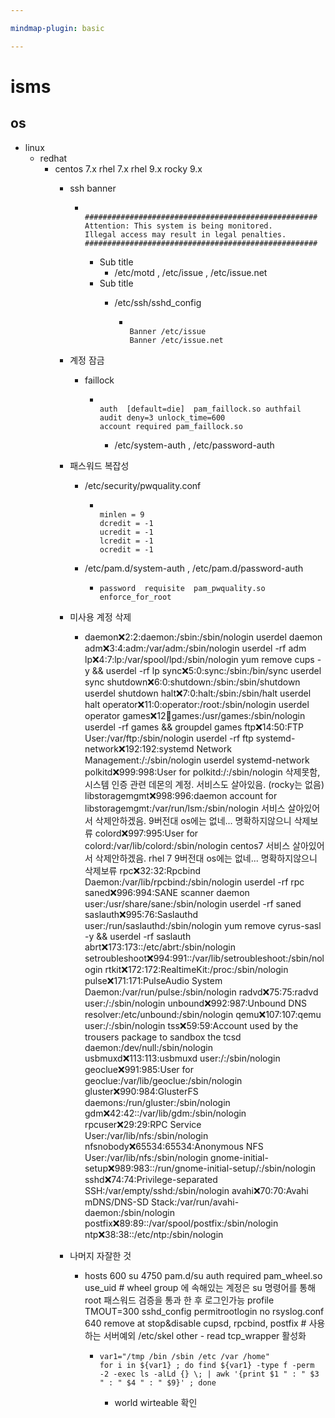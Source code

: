 ```yaml
---

mindmap-plugin: basic

---
```


# isms

## os
- linux
	- redhat
		- centos 7.x
		rhel 7.x
		rhel 9.x
		rocky 9.x
			- ssh banner

				-
				  ```
				  
				  ####################################################
				  Attention: This system is being monitored.
				  Illegal access may result in legal penalties.
				  ####################################################
				  ```

					- Sub title
						- /etc/motd , /etc/issue , /etc/issue.net
					- Sub title
						- /etc/ssh/sshd_config

							-
							  ```
							  
							  Banner /etc/issue
							  Banner /etc/issue.net
							  ```

			- 계정 잠금
				- faillock

					-
					  ```
					  
					  auth  [default=die]  pam_faillock.so authfail audit deny=3 unlock_time=600
					  account required pam_faillock.so
					  ```

						- /etc/system-auth , /etc/password-auth
			- 패스워드 복잡성
				- /etc/security/pwquality.conf

					-
					  ```
					  
					  minlen = 9
					  dcredit = -1
					  ucredit = -1
					  lcredit = -1
					  ocredit = -1
					  ```

				- /etc/pam.d/system-auth , /etc/pam.d/password-auth

					-
					  ```
					  password  requisite  pam_pwquality.so enforce_for_root
					  ```

			- 미사용 계정 삭제
				- daemon:x:2:2:daemon:/sbin:/sbin/nologin
				userdel daemon
				adm:x:3:4:adm:/var/adm:/sbin/nologin
				userdel -rf adm
				lp:x:4:7:lp:/var/spool/lpd:/sbin/nologin
				yum remove cups -y && userdel -rf lp
				sync:x:5:0:sync:/sbin:/bin/sync
				userdel sync
				shutdown:x:6:0:shutdown:/sbin:/sbin/shutdown
				userdel shutdown
				halt:x:7:0:halt:/sbin:/sbin/halt
				userdel halt
				operator:x:11:0:operator:/root:/sbin/nologin
				userdel operator
				games:x:12:100:games:/usr/games:/sbin/nologin
				userdel -rf games && groupdel games
				ftp:x:14:50:FTP User:/var/ftp:/sbin/nologin
				userdel -rf ftp
				systemd-network:x:192:192:systemd Network Management:/:/sbin/nologin
				userdel systemd-network
				polkitd:x:999:998:User for polkitd:/:/sbin/nologin
				삭제못함, 시스템 인증 관련 데몬의 계정. 서비스도 살아있음. (rocky는 없음)
				libstoragemgmt:x:998:996:daemon account for libstoragemgmt:/var/run/lsm:/sbin/nologin
				서비스 살아있어서 삭제안하겠음. 9버전대 os에는 없네... 명확하지않으니 삭제보류
				colord:x:997:995:User for colord:/var/lib/colord:/sbin/nologin
				centos7 서비스 살아있어서 삭제안하겠음. rhel 7 9버전대 os에는 없네... 명확하지않으니 삭제보류
				rpc:x:32:32:Rpcbind Daemon:/var/lib/rpcbind:/sbin/nologin
				userdel -rf rpc
				saned:x:996:994:SANE scanner daemon user:/usr/share/sane:/sbin/nologin
				userdel -rf saned
				saslauth:x:995:76:Saslauthd user:/run/saslauthd:/sbin/nologin
				yum remove cyrus-sasl -y && userdel -rf saslauth
				abrt:x:173:173::/etc/abrt:/sbin/nologin
				setroubleshoot:x:994:991::/var/lib/setroubleshoot:/sbin/nologin
				rtkit:x:172:172:RealtimeKit:/proc:/sbin/nologin
				pulse:x:171:171:PulseAudio System Daemon:/var/run/pulse:/sbin/nologin
				radvd:x:75:75:radvd user:/:/sbin/nologin
				unbound:x:992:987:Unbound DNS resolver:/etc/unbound:/sbin/nologin
				qemu:x:107:107:qemu user:/:/sbin/nologin
				tss:x:59:59:Account used by the trousers package to sandbox the tcsd daemon:/dev/null:/sbin/nologin
				usbmuxd:x:113:113:usbmuxd user:/:/sbin/nologin
				geoclue:x:991:985:User for geoclue:/var/lib/geoclue:/sbin/nologin
				gluster:x:990:984:GlusterFS daemons:/run/gluster:/sbin/nologin
				gdm:x:42:42::/var/lib/gdm:/sbin/nologin
				rpcuser:x:29:29:RPC Service User:/var/lib/nfs:/sbin/nologin
				nfsnobody:x:65534:65534:Anonymous NFS User:/var/lib/nfs:/sbin/nologin
				gnome-initial-setup:x:989:983::/run/gnome-initial-setup/:/sbin/nologin
				sshd:x:74:74:Privilege-separated SSH:/var/empty/sshd:/sbin/nologin
				avahi:x:70:70:Avahi mDNS/DNS-SD Stack:/var/run/avahi-daemon:/sbin/nologin
				postfix:x:89:89::/var/spool/postfix:/sbin/nologin
				ntp:x:38:38::/etc/ntp:/sbin/nologin
			- 나머지 자잘한 것
				- hosts 600
				su 4750
				pam.d/su auth required pam_wheel.so use_uid # wheel group 에 속해있는 계정은 su 명령어를 통해 root 패스워드 검증을 통과 한 후 로그인가능
				profile TMOUT=300
				sshd_config permitrootlogin no
				rsyslog.conf 640
				remove at
				stop&disable cupsd, rpcbind, postfix # 사용하는 서버예외
				/etc/skel other - read
				tcp_wrapper 활성화

					-
					  ```
					  var1="/tmp /bin /sbin /etc /var /home"
					  for i in ${var1} ; do find ${var1} -type f -perm -2 -exec ls -alLd {} \; | awk '{print $1 " : " $3 " : " $4 " : " $9}' ; done
					  ```

						- world wirteable 확인